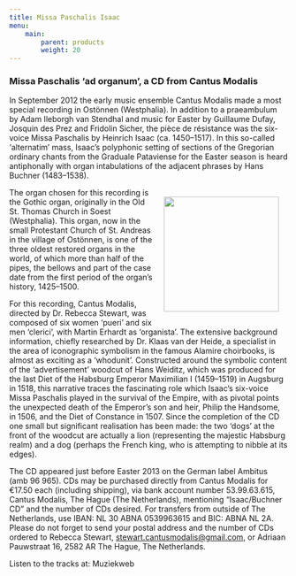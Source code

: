 ```yaml
---
title: Missa Paschalis Isaac
menu:
    main:
        parent: products
        weight: 20
---
```

### Missa Paschalis ‘ad organum’, a CD from Cantus Modalis
In September 2012 the early music ensemble Cantus Modalis made a most special recording in Ostönnen (Westphalia). In addition to a praeambulum by Adam Ileborgh van Stendhal and music for Easter by Guillaume Dufay, Josquin des Prez and Fridolin Sicher, the pièce de résistance was the six-voice Missa Paschalis by Heinrich Isaac (ca. 1450–1517). In this so-called ‘alternatim’ mass, Isaac’s polyphonic setting of sections of the Gregorian ordinary chants from the Graduale Pataviense for the Easter season is heard antiphonally with organ intabulations of the adjacent phrases by Hans Buchner (1483–1538).

<img src="../images/CD.bmp" style="width: 13rem; float: right; margin:1rem">

The organ chosen for this recording is the Gothic organ, originally in the Old St. Thomas Church in Soest (Westphalia). This organ, now in the small Protestant Church of St. Andreas in the village of Ostönnen, is one of the three oldest restored organs in the world, of which more than half of the pipes, the bellows and part of the case date from the first period of the organ’s history, 1425–1500.

For this recording, Cantus Modalis, directed by Dr. Rebecca Stewart, was composed of six women ‘pueri’ and six men ‘clerici’, with Martin Erhardt as ‘organista’. The extensive background information, chiefly researched by Dr. Klaas van der Heide, a specialist in the area of iconographic symbolism in the famous Alamire choirbooks, is almost as exciting as a ‘whodunit’. Constructed around the symbolic content of the ‘advertisement’ woodcut of Hans Weiditz, which was produced for the last Diet of the Habsburg Emperor Maximilian I (1459–1519) in Augsburg in 1518, this narrative traces the fascinating role which Isaac’s six-voice Missa Paschalis played in the survival of the Empire, with as pivotal points the unexpected death of the Emperor’s son and heir, Philip the Handsome, in 1506, and the Diet of Constance in 1507. Since the completion of the CD one small but significant realisation has been made: the two ‘dogs’ at the front of the woodcut are actually a lion (representing the majestic Habsburg realm) and a dog (perhaps the French king, who is attempting to nibble at its edges).

The CD appeared just before Easter 2013 on the German label Ambitus (amb 96 965).
CDs may be purchased directly from Cantus Modalis for €17.50 each (including shipping), via bank account number 53.99.63.615, Cantus Modalis, The Hague (The Netherlands), mentioning “Isaac/Buchner CD” and the number of CDs desired. For transfers from outside of The Netherlands, use IBAN: NL 30 ABNA 0539963615 and BIC: ABNA NL 2A. Please do not forget to send your postal address and the number of CDs ordered to Rebecca Stewart, stewart.cantusmodalis@gmail.com, or Adriaan Pauwstraat 16, 2582 AR The Hague, The Netherlands.

Listen to the tracks at: Muziekweb

